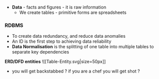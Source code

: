 - **Data** - facts and figures - it is raw information
	- We create tables - primitive forms are spreadsheets

### RDBMS
- To create data redundancy, and reduce data anomalies
- An ID is the first step to achieving data reliability
- **Data Normalisation** is the splitting of one table into multiple tables to separate key dependencies

**ERD/DFD entities**
![[Table-Entity.svg|size=50px]]
- you will get backstabbed ? if you are a chef you will get shot ?

